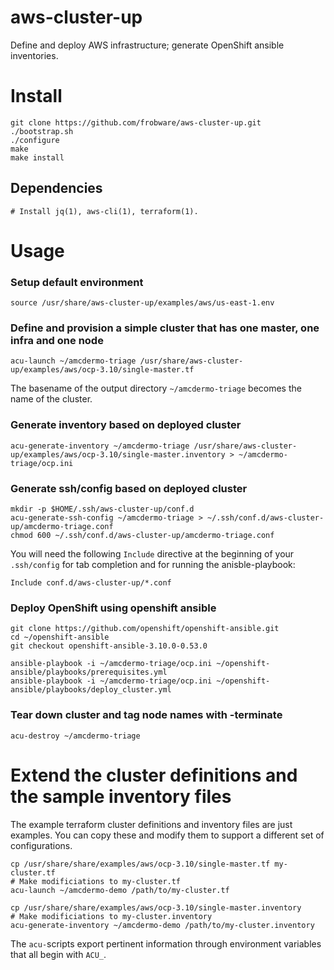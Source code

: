 # aws-cluster-up

Define and deploy AWS infrastructure; generate OpenShift ansible inventories.

# Install

	git clone https://github.com/frobware/aws-cluster-up.git
	./bootstrap.sh
	./configure
	make
	make install

## Dependencies

	# Install jq(1), aws-cli(1), terraform(1).

# Usage

### Setup default environment

	source /usr/share/aws-cluster-up/examples/aws/us-east-1.env

### Define and provision a simple cluster that has one master, one infra and one node

	acu-launch ~/amcdermo-triage /usr/share/aws-cluster-up/examples/aws/ocp-3.10/single-master.tf

The basename of the output directory `~/amcdermo-triage` becomes the
name of the cluster.

### Generate inventory based on deployed cluster

	acu-generate-inventory ~/amcdermo-triage /usr/share/aws-cluster-up/examples/aws/ocp-3.10/single-master.inventory > ~/amcdermo-triage/ocp.ini

### Generate ssh/config based on deployed cluster

	mkdir -p $HOME/.ssh/aws-cluster-up/conf.d
	acu-generate-ssh-config ~/amcdermo-triage > ~/.ssh/conf.d/aws-cluster-up/amcdermo-triage.conf
	chmod 600 ~/.ssh/conf.d/aws-cluster-up/amcdermo-triage.conf

You will need the following `Include` directive at the beginning of
your `.ssh/config` for tab completion and for running the
anisble-playbook:

	Include conf.d/aws-cluster-up/*.conf

### Deploy OpenShift using openshift ansible

	git clone https://github.com/openshift/openshift-ansible.git
	cd ~/openshift-ansible
	git checkout openshift-ansible-3.10.0-0.53.0

	ansible-playbook -i ~/amcdermo-triage/ocp.ini ~/openshift-ansible/playbooks/prerequisites.yml
	ansible-playbook -i ~/amcdermo-triage/ocp.ini ~/openshift-ansible/playbooks/deploy_cluster.yml

### Tear down cluster and tag node names with -terminate

	acu-destroy ~/amcdermo-triage

# Extend the cluster definitions and the sample inventory files

The example terraform cluster definitions and inventory files are just
examples. You can copy these and modify them to support a different
set of configurations.

	cp /usr/share/share/examples/aws/ocp-3.10/single-master.tf my-cluster.tf
	# Make modificiations to my-cluster.tf
	acu-launch ~/amcdermo-demo /path/to/my-cluster.tf

	cp /usr/share/share/examples/aws/ocp-3.10/single-master.inventory
	# Make modificiations to my-cluster.inventory
	acu-generate-inventory ~/amcdermo-demo /path/to/my-cluster.inventory

The `acu-`scripts export pertinent information through environment
variables that all begin with `ACU_`.
